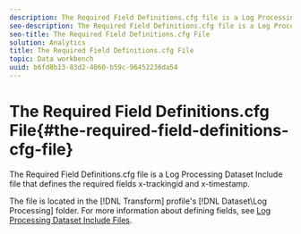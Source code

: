 ```yaml
---
description: The Required Field Definitions.cfg file is a Log Processing Dataset Include file that defines the required fields x-trackingid and x-timestamp.
seo-description: The Required Field Definitions.cfg file is a Log Processing Dataset Include file that defines the required fields x-trackingid and x-timestamp.
seo-title: The Required Field Definitions.cfg File
solution: Analytics
title: The Required Field Definitions.cfg File
topic: Data workbench
uuid: b6fd8b13-83d2-4060-b59c-96452236da54
---
```


# The Required Field Definitions.cfg File{#the-required-field-definitions-cfg-file}

The Required Field Definitions.cfg file is a Log Processing Dataset Include file that defines the required fields x-trackingid and x-timestamp.

 The file is located in the [!DNL Transform] profile's [!DNL Dataset\Log Processing] folder. For more information about defining fields, see [Log Processing Dataset Include Files](../../../../home/c-dataset-const-proc/c-dataset-inc-files/c-types-dataset-inc-files/c-log-proc-dataset-inc-files/c-log-proc-dataset-inc-files.md#concept-999475a22519432e98844622ca95b6ab). 
